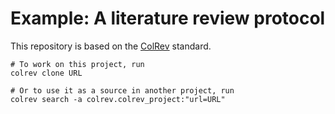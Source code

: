 # Example: A literature review protocol

This repository is based on the [ColRev](https://github.com/CoLRev-Environment/colrev) standard.

```
# To work on this project, run
colrev clone URL

# Or to use it as a source in another project, run
colrev search -a colrev.colrev_project:"url=URL"
```
